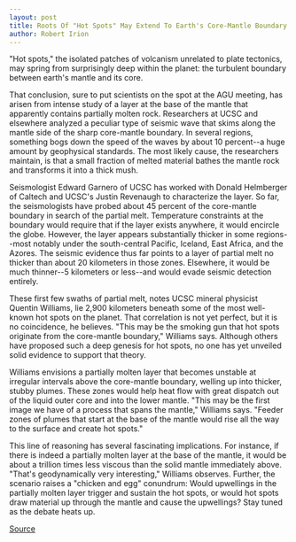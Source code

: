 ```yaml
---
layout: post
title: Roots Of "Hot Spots" May Extend To Earth's Core-Mantle Boundary 
author: Robert Irion
---
```


"Hot spots," the isolated patches of volcanism unrelated to plate tectonics, may spring from surprisingly deep within the planet: the turbulent boundary between earth's mantle and its core.

That conclusion, sure to put scientists on the spot at the AGU meeting, has arisen from intense study of a layer at the base of the mantle that apparently contains partially molten rock. Researchers at UCSC and elsewhere analyzed a peculiar type of seismic wave that skims along the mantle side of the sharp core-mantle boundary. In several regions, something bogs down the speed of the waves by about 10 percent--a huge amount by geophysical standards. The most likely cause, the researchers maintain, is that a small fraction of melted material bathes the mantle rock and transforms it into a thick mush.

Seismologist Edward Garnero of UCSC has worked with Donald Helmberger of Caltech and UCSC's Justin Revenaugh to characterize the layer. So far, the seismologists have probed about 45 percent of the core-mantle boundary in search of the partial melt. Temperature constraints at the boundary would require that if the layer exists anywhere, it would encircle the globe. However, the layer appears substantially thicker in some regions--most notably under the south-central Pacific, Iceland, East Africa, and the Azores. The seismic evidence thus far points to a layer of partial melt no thicker than about 20 kilometers in those zones. Elsewhere, it would be much thinner--5 kilometers or less--and would evade seismic detection entirely.

These first few swaths of partial melt, notes UCSC mineral physicist Quentin Williams, lie 2,900 kilometers beneath some of the most well-known hot spots on the planet. That correlation is not yet perfect, but it is no coincidence, he believes. "This may be the smoking gun that hot spots originate from the core-mantle boundary," Williams says. Although others have proposed such a deep genesis for hot spots, no one has yet unveiled solid evidence to support that theory.

Williams envisions a partially molten layer that becomes unstable at irregular intervals above the core-mantle boundary, welling up into thicker, stubby plumes. These zones would help heat flow with great dispatch out of the liquid outer core and into the lower mantle. "This may be the first image we have of a process that spans the mantle," Williams says. "Feeder zones of plumes that start at the base of the mantle would rise all the way to the surface and create hot spots."

This line of reasoning has several fascinating implications. For instance, if there is indeed a partially molten layer at the base of the mantle, it would be about a trillion times less viscous than the solid mantle immediately above. "That's geodynamically very interesting," Williams observes. Further, the scenario raises a "chicken and egg" conundrum: Would upwellings in the partially molten layer trigger and sustain the hot spots, or would hot spots draw material up through the mantle and cause the upwellings? Stay tuned as the debate heats up.

[Source](http://www1.ucsc.edu/oncampus/currents/97-01-06/research3.htm "Permalink to Research Update")
